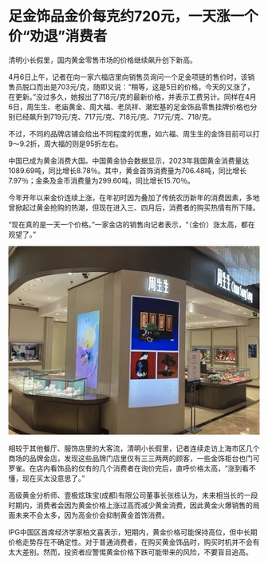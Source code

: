 # 足金饰品金价每克约720元，一天涨一个价“劝退”消费者

清明小长假里，国内黄金零售市场的价格继续飙升创下新高。

4月6日上午，记者在向一家六福店里向销售员询问一个足金项链的售价时，该销售员脱口而出是703元/克，随即又说：“稍等，这是5日的价格，今天的又涨了，在更新。”没过多久，她报出了718元/克的最新价格，并表示工费另计。同样在4月6日，周生生、老庙黄金、周大福、老凤祥、潮宏基的足金饰品零售挂牌价格也分别已经飙升到719元/克、717元/克、718元/克、717元/克、718/克。

不过，不同的品牌店铺会给出不同程度的优惠，如六福、周生生的金饰目前可以打9～9.2折，周大福的则是95折左右。

中国已成为黄金消费大国。中国黄金协会数据显示，2023年我国黄金消费量达1089.69吨，同比增长8.78％。其中，黄金首饰消费量为706.48吨，同比增长7.97％；金条及金币消费量为299.60吨，同比增长15.70％。

今年开年以来金价连续上涨，在年初时因为叠加了传统农历新年的消费因素，多地曾掀起过黄金抢购的热潮，但现在进入三、四月后，消费者的购买热情有所下降。

“现在真的是一天一个价格。”一家金店的销售向记者表示，“（金价）涨太高，都在观望了。”

![61a8b6d0f10e7d86a04883767a357b8a.jpg](https://raw.githubusercontent.com/qqhsx/qqnews_image/main/2024/04/06/足金饰品金价每克约720元，一天涨一个价“劝退”消费者/61a8b6d0f10e7d86a04883767a357b8a.jpg)

相较于其他餐厅、服饰店里的大客流，清明小长假里，记者连续走访上海市区几个商场的品牌金店，发现这些品牌门店里仅有三三两两的顾客，一些金饰柜台也门可罗雀。在店内看饰品的仅有的几个消费者在询价完后，直呼价格太高，“涨到看不懂，现在买太没意思了。”

高级黄金分析师、壹极炫珠宝(成都)有限公司董事长张栋认为，未来相当长的一段时期内，消费者会因为黄金价格上涨过高而减少黄金消费，因此黄金火爆销售的局面未来不会太多，因为高金价会抑制黄金首饰消费。

IPG中国区首席经济学家柏文喜表示，短期内，黄金价格可能保持高位，但中长期价格走势存在不确定性。对于普通消费者，在购买黄金饰品时，购买时机并不会有太大差别。然而，投资者应警惕黄金价格下跌可能带来的风险，不要盲目追高。

